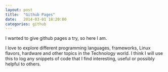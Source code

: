 ```yaml
---
layout: post
title:  "Github Pages"
date:   2014-03-01 18:20:00
categories: github
---
```

I wanted to give github pages a try, so here I am. 

I love to explore different programming languages, frameworks, Linux flavors,
hardware and other topics in the Technology world. I think I will use this
to log any snippets of code that I find interesting, useful or possibly
helpful to others.

